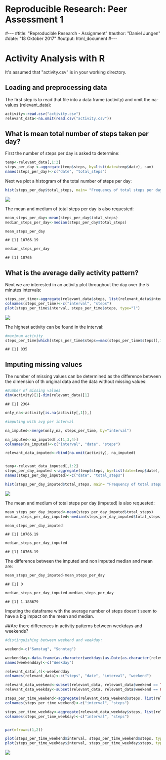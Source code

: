 # Reproducible Research: Peer Assessment 1





#---
#title: "Reproducible Research - Assignment"
#author: "Daniel Jungen"
#date: "18 Oktober 2017"
#output: html_document
#---



# Activity Analysis with R

It's assumed that "activity.csv" is in your working directory.

## Loading and preprocessing data

The first step is to read that file into a data frame (activity) and omit the na-values (relevant_data):


```r
activity<-read.csv("activity.csv")
relevant_data<-na.omit(read.csv("activity.csv"))
```

## What is mean total number of steps taken per day?

First the number of steps per day is asked to determine:


```r
temp<-relevant_data[,1:2]
steps_per_day <-aggregate(temp$steps, by=list(date=temp$date), sum)
names(steps_per_day)<-c("date", "total_steps")
```

Next we plot a histogram of the total number of steps per day:


```r
hist(steps_per_day$total_steps, main= "Frequency of total steps per day")
```

![](PA1_template_files/figure-html/unnamed-chunk-3-1.png)<!-- -->

The mean and medium of total steps per day is also requested:


```r
mean_steps_per_day<-mean(steps_per_day$total_steps)
median_steps_per_day<-median(steps_per_day$total_steps)

mean_steps_per_day
```

```
## [1] 10766.19
```

```r
median_steps_per_day
```

```
## [1] 10765
```

## What is the average daily activity pattern?

Next we are interested in an activity plot throughout the day over the 5 minutes intervals:


```r
steps_per_time<-aggregate(relevant_data$steps, list(relevant_data$interval) , mean)
colnames(steps_per_time)<-c("interval", "steps")
plot(steps_per_time$interval, steps_per_time$steps, type="l")
```

![](PA1_template_files/figure-html/unnamed-chunk-5-1.png)<!-- -->

The highest activity can be found in the interval:



```r
#maximum activity
steps_per_time[which(steps_per_time$steps==max(steps_per_time$steps)),1]
```

```
## [1] 835
```

## Imputing missing values

The number of missing values can be determined as the difference between the dimension of th original data and the data without missing values:


```r
#Number of missing values
dim(activity)[1]-dim(relevant_data)[1]
```

```
## [1] 2304
```

```r
only_na<-activity[is.na(activity[,1]),]

#imputing with avg per interval

na_imputed<-merge(only_na, steps_per_time, by="interval")

na_imputed<-na_imputed[,c(1,3,4)]
colnames(na_imputed)<-c("interval", "date", "steps")

relevant_data_imputed<-rbind(na.omit(activity), na_imputed)


temp<-relevant_data_imputed[,1:2]
steps_per_day_imputed <-aggregate(temp$steps, by=list(date=temp$date), sum)
names(steps_per_day_imputed)<-c("date", "total_steps")

hist(steps_per_day_imputed$total_steps, main= "Frequency of total steps per day (imputed)")
```

![](PA1_template_files/figure-html/unnamed-chunk-7-1.png)<!-- -->

The mean and medium of total steps per day (imputed) is also requested:


```r
mean_steps_per_day_imputed<-mean(steps_per_day_imputed$total_steps)
median_steps_per_day_imputed<-median(steps_per_day_imputed$total_steps)

mean_steps_per_day_imputed
```

```
## [1] 10766.19
```

```r
median_steps_per_day_imputed
```

```
## [1] 10766.19
```

The difference between the imputed and non imputed median and mean are:


```r
mean_steps_per_day_imputed-mean_steps_per_day
```

```
## [1] 0
```

```r
median_steps_per_day_imputed-median_steps_per_day
```

```
## [1] 1.188679
```

Imputing the dataframe with the average number of steps doesn't seem to have a big impact on the mean and median.

##Are there differences in activity patterns between weekdays and weekends?


```r
#distinguishing between weekend and weekday:

weekend<-c("Samstag", "Sonntag")

weekendday<-data.frame(as.character(weekdays(as.Date(as.character(relevant_data$date))) %in% weekend))
names(weekendday)<-c("Weekday")

relevant_data[,4]<-weekendday
colnames(relevant_data)<-c("steps", "date", "interval", "weekend")

relevant_data_weekend<-subset(relevant_data, relevant_data$weekend == TRUE)
relevant_data_weekday<-subset(relevant_data, relevant_data$weekend == FALSE)

steps_per_time_weekend<-aggregate(relevant_data_weekend$steps, list(relevant_data_weekend$interval) , mean)
colnames(steps_per_time_weekend)<-c("interval", "steps")

steps_per_time_weekday<-aggregate(relevant_data_weekday$steps, list(relevant_data_weekday$interval) , mean)
colnames(steps_per_time_weekday)<-c("interval", "steps")


par(mfrow=c(1,2))

plot(steps_per_time_weekend$interval, steps_per_time_weekend$steps, type="l", main = "Weekend")
plot(steps_per_time_weekday$interval, steps_per_time_weekday$steps, type="l", main = "Weekday")
```

![](PA1_template_files/figure-html/unnamed-chunk-10-1.png)<!-- -->

